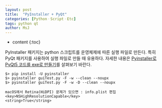 ```yaml
---
layout: post
title:  "PyInstaller + PyQt"
categories: [PythonㆍScriptㆍEtc]
tags: python qt
author: MsJ
---
```


* content
{:toc}

PyInstaller 패키지는 python 스크립트를 운영체제에 따른 실행 파일로 만든다. 특히 PyQt 패키지를 사용하여 실행 파일로 만들 때 유용하다. 자세한 내용은 [Pyinstaller로 PyQt5 코드를 exe로 만들기](https://winterj.me/pyinstaller/)를 살펴보기 바란다.

```
$> pip install -U pyinstaller
$> pyinstaller guiTest.py -F -w --clean --noupx
$> pyinstaller guiTest.py -F -w -D --clean --noupx

macOS에서 Retina(HiDPI) 문제가 있으면 : info.plist 편집
<key>NSHighResolutionCapable</key>
<string>True</string>
```

